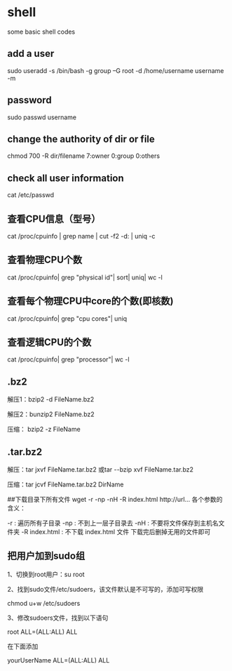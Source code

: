 # shell
some basic shell codes

## add a user
sudo useradd -s /bin/bash -g group –G root -d /home/username username -m
## password
sudo passwd username

## change the authority of dir or file
chmod 700 -R dir/filename
7:owner
0:group
0:others

## check all user information
cat /etc/passwd


## 查看CPU信息（型号）
cat /proc/cpuinfo | grep name | cut -f2 -d: | uniq -c
## 查看物理CPU个数
cat /proc/cpuinfo| grep "physical id"| sort| uniq| wc -l
## 查看每个物理CPU中core的个数(即核数)
cat /proc/cpuinfo| grep "cpu cores"| uniq
## 查看逻辑CPU的个数
cat /proc/cpuinfo| grep "processor"| wc -l



## .bz2 
解压1：bzip2 -d FileName.bz2

解压2：bunzip2 FileName.bz2 

压缩： bzip2 -z FileName 

## .tar.bz2
解压：tar jxvf FileName.tar.bz2     或tar --bzip xvf FileName.tar.bz2

压缩：tar jcvf FileName.tar.bz2 DirName 

##下载目录下所有文件
wget -r -np -nH -R index.html http://url...
各个参数的含义：

-r : 遍历所有子目录
-np : 不到上一层子目录去
-nH : 不要将文件保存到主机名文件夹
-R index.html : 不下载 index.html 文件
下载完后删掉无用的文件即可

## 把用户加到sudo组
1、切换到root用户：su root

2、找到sudo文件/etc/sudoers，该文件默认是不可写的，添加可写权限

chmod u+w /etc/sudoers

3、修改sudoers文件，找到以下语句

root ALL=(ALL:ALL) ALL

在下面添加

yourUserName ALL=(ALL:ALL) ALL


